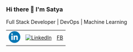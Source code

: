 ### Hi there 👋 I'm Satya
Full Stack Developer | DevOps | Machine Learning

<table border="0" style="border:none;margin:0px;border-width:0px;">
 <tr>
   <td>
    <a href="https://www.linkedin.com/in/satya-jugran/">
      <img src="https://raw.githubusercontent.com/satya-jugran/satya-jugran/master/icons/social-linkedin-circle.png" width="32" height="32" alt="LinkedIn">
    </a>
   </td>
   <td>
    <a href="https://witscad.com/">
      <img src="https://res.cloudinary.com/witspry/image/upload/v1594533167/witscad/official/witscad-icon.png" width="32" height="32" alt="LinkedIn">
    </a>
  </td>
   <td>
     <a href="https://www.facebook.com/groups/fullstackdevelopersnetwork/">
       FB
     </a>
   </td>
 </tr>
</table>


<!--
**satya-jugran/satya-jugran** is a ✨ _special_ ✨ repository because its `README.md` (this file) appears on your GitHub profile.

Here are some ideas to get you started:

- 🔭 I’m currently working on ...
- 🌱 I’m currently learning ...
- 👯 I’m looking to collaborate on ...
- 🤔 I’m looking for help with ...
- 💬 Ask me about ...
- 📫 How to reach me: ...
- 😄 Pronouns: ...
- ⚡ Fun fact: ...
-->
